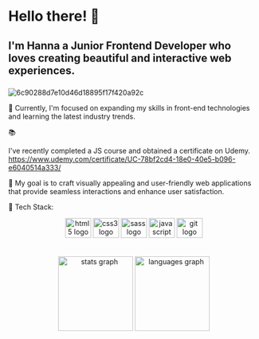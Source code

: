 # Hello there! 👋

###
## I'm Hanna a Junior Frontend Developer who loves creating beautiful and interactive web experiences.
###

  ![6c90288d7e10d46d18895f17f420a92c](https://github.com/greatHannahV/greatHannahV/assets/96841662/069f2a70-a7ed-49c1-bdb9-d1ce212d4306)


🌱 Currently, I'm focused on expanding my skills in front-end technologies and learning the latest industry trends.

📚 <div> I've recently completed a JS course and obtained a certificate on Udemy.
https://www.udemy.com/certificate/UC-78bf2cd4-18e0-40e5-b096-e6040514a333/</div>



🎯 My goal is to craft visually appealing and user-friendly web applications that provide seamless interactions and enhance user satisfaction.

💼 Tech Stack:

<div align="center">
  <img src="https://cdn.jsdelivr.net/gh/devicons/devicon/icons/html5/html5-original.svg" height="40" width="52" alt="html5 logo"  />
  <img src="https://cdn.jsdelivr.net/gh/devicons/devicon/icons/css3/css3-original.svg" height="40" width="52" alt="css3 logo"  />
  <img src="https://cdn.jsdelivr.net/gh/devicons/devicon/icons/sass/sass-original.svg" height="40" width="52" alt="sass logo"  />
  <img src="https://cdn.jsdelivr.net/gh/devicons/devicon/icons/javascript/javascript-original.svg" height="40" width="52" alt="javascript logo"  />
  <img src="https://cdn.jsdelivr.net/gh/devicons/devicon/icons/git/git-original.svg" height="40" width="52" alt="git logo"  />
</div>


<br>
<br>

<div align="center">
  <img src="https://github-readme-stats.vercel.app/api?hide_title=false&hide_rank=false&show_icons=true&include_all_commits=true&count_private=true&disable_animations=false&theme=gotham&locale=en&hide_border=false&username=greatHannahV" height="150" alt="stats graph"  />
  <img src="https://github-readme-stats.vercel.app/api/top-langs?locale=en&hide_title=false&layout=compact&card_width=320&langs_count=5&theme=dracula&hide_border=false&username=greatHannahV" height="150" alt="languages graph"  />
</div>


